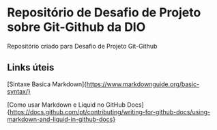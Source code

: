 # Repositório de Desafio de Projeto sobre Git-Github da DIO

Repositório criado para Desafio de Projeto Git-Github

## Links úteis

[Sintaxe Basica Markdown]{https://www.markdownguide.org/basic-syntax/}

[Como usar Markdown e Liquid no GitHub Docs]{https://docs.github.com/pt/contributing/writing-for-github-docs/using-markdown-and-liquid-in-github-docs}

